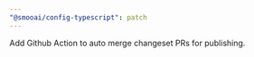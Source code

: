 ```yaml
---
"@smooai/config-typescript": patch
---
```


Add Github Action to auto merge changeset PRs for publishing.
